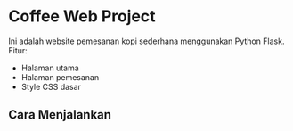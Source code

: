 # Coffee Web Project

Ini adalah website pemesanan kopi sederhana menggunakan Python Flask.  
Fitur:
- Halaman utama
- Halaman pemesanan
- Style CSS dasar

## Cara Menjalankan


